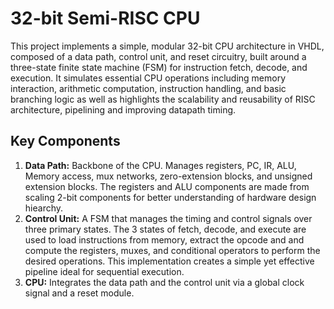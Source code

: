 # 32-bit Semi-RISC CPU
This project implements a simple, modular 32-bit CPU architecture in VHDL, composed of a data path, control unit, and reset circuitry, built around a three-state finite state machine (FSM) for instruction fetch, decode, and execution. It simulates essential CPU operations including memory interaction, arithmetic computation, instruction handling, and basic branching logic as well as highlights the scalability and reusability of RISC architecture, pipelining and improving datapath timing. 

## Key Components
1. **Data Path:**
Backbone of the CPU. Manages registers, PC, IR, ALU, Memory access, mux networks, zero-extension blocks, and unsigned extension blocks. The registers and ALU components are made from scaling 2-bit components for better understanding of hardware design hiearchy. 
2. **Control Unit:**
A FSM that manages the timing and control signals over three primary states. The 3 states of fetch, decode, and execute are used to load instructions from memory, extract the opcode and and compute the registers, muxes, and conditional operators to perform the desired operations. This implementation creates a simple yet effective pipeline ideal for sequential execution. 
3. **CPU:**
Integrates the data path and the control unit via a global clock signal and a reset module. 

